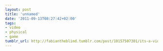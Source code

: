 ```yaml
---
layout: post
title: 'unnamed'
date: '2011-09-13T08:27:42+02:00'
tags:
- video
- physical
- game
tumblr_url: http://fabiantheblind.tumblr.com/post/10157507301/its-a-video-game-in-a-box-using-a-teagueduino
---
```

